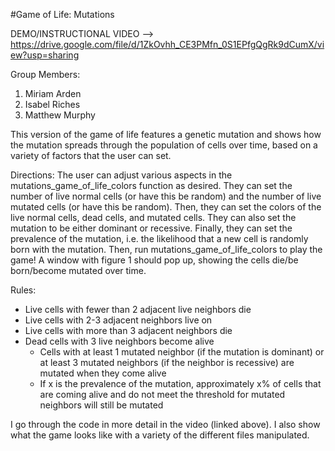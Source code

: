 #Game of Life: Mutations

DEMO/INSTRUCTIONAL VIDEO --> https://drive.google.com/file/d/1ZkOvhh_CE3PMfn_0S1EPfgQgRk9dCumX/view?usp=sharing

Group Members:
1. Miriam Arden
2. Isabel Riches
3. Matthew Murphy

This version of the game of life features a genetic mutation and shows how the mutation spreads through the population of cells over time, based on a variety of factors that the user can set.

Directions: 
The user can adjust various aspects in the mutations_game_of_life_colors function as desired. They can set the number of live normal cells (or have this be random) and the number of live mutated cells (or have this be random). Then, they can set the colors of the live normal cells, dead cells, and mutated cells. They can also set the mutation to be either dominant or recessive. Finally, they can set the prevalence of the mutation, i.e. the likelihood that a new cell is randomly born with the mutation. Then, run mutations_game_of_life_colors to play the game! A window with figure 1 should pop up, showing the cells die/be born/become mutated over time.

Rules:
- Live cells with fewer than 2 adjacent live neighbors die
- Live cells with 2-3 adjacent neighbors live on
- Live cells with more than 3 adjacent neighbors die
- Dead cells with 3 live neighbors become alive
  - Cells with at least 1 mutated neighbor (if the mutation is dominant) or at least 3 mutated neighbors (if the neighbor is recessive)       are mutated when they come alive
  - If x is the prevalence of the mutation, approximately x% of cells that are coming alive and do not meet the threshold for mutated         neighbors will still be mutated

I go through the code in more detail in the video (linked above). I also show what the game looks like with a variety of the different files manipulated.

